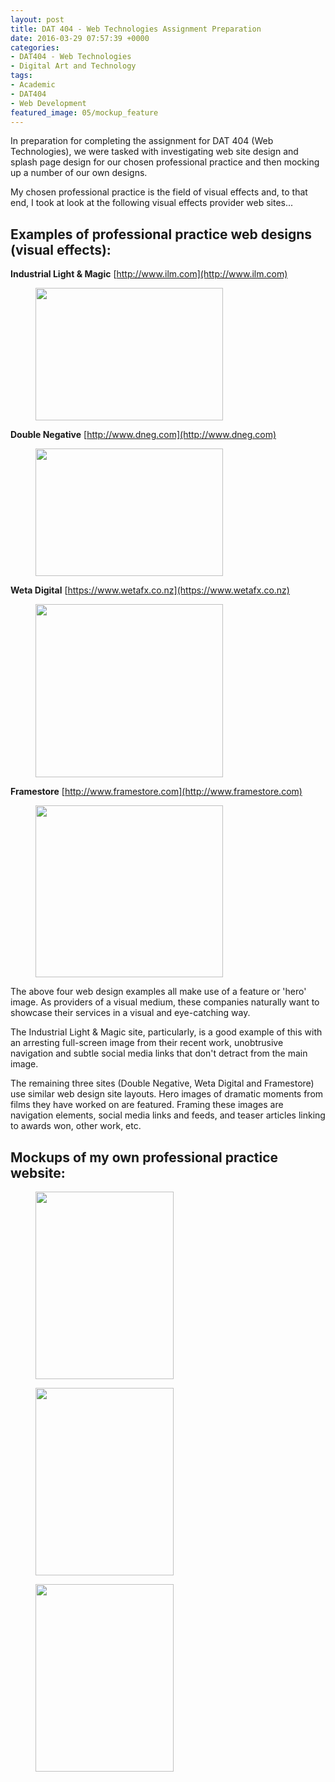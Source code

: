 ```yaml
---
layout: post
title: DAT 404 - Web Technologies Assignment Preparation
date: 2016-03-29 07:57:39 +0000
categories:
- DAT404 - Web Technologies
- Digital Art and Technology
tags:
- Academic
- DAT404
- Web Development
featured_image: 05/mockup_feature
---
```

In preparation for completing the assignment for DAT 404 (Web Technologies), we were tasked with investigating web site design and splash page design for our chosen professional practice and then mocking up a number of our own designs.

My chosen professional practice is the field of visual effects and, to that end, I took at look at the following visual effects provider web sites...

<h2>Examples of professional practice web designs (visual effects):</h2>

**Industrial Light &amp; Magic** [http://www.ilm.com](http://www.ilm.com)

<figure><a href="https://res.cloudinary.com/circleseven/image/upload/q_auto,f_auto/ilm"><img src="https://res.cloudinary.com/circleseven/image/upload/q_auto,f_auto/ilm" width="300" height="212" alt="" loading="lazy"></a></figure>

**Double Negative** [http://www.dneg.com](http://www.dneg.com)

<figure><a href="https://res.cloudinary.com/circleseven/image/upload/q_auto,f_auto/dneg"><img src="https://res.cloudinary.com/circleseven/image/upload/q_auto,f_auto/dneg" width="300" height="204" alt="" loading="lazy"></a></figure>

**Weta Digital** [https://www.wetafx.co.nz](https://www.wetafx.co.nz)

<figure><a href="https://res.cloudinary.com/circleseven/image/upload/q_auto,f_auto/weta"><img src="https://res.cloudinary.com/circleseven/image/upload/q_auto,f_auto/weta" width="300" height="277" alt="" loading="lazy"></a></figure>

**Framestore** [http://www.framestore.com](http://www.framestore.com)

<figure><a href="https://res.cloudinary.com/circleseven/image/upload/q_auto,f_auto/framestore"><img src="https://res.cloudinary.com/circleseven/image/upload/q_auto,f_auto/framestore" width="300" height="275" alt="" loading="lazy"></a></figure>

The above four web design examples all make use of a feature or 'hero' image. As providers of a visual medium, these companies naturally want to showcase their services in a visual and eye-catching way.

The Industrial Light &amp; Magic site, particularly, is a good example of this with an arresting full-screen image from their recent work, unobtrusive navigation and subtle social media links that don't detract from the main image.

The remaining three sites (Double Negative, Weta Digital and Framestore) use similar web design site layouts. Hero images of dramatic moments from films they have worked on are featured. Framing these images are navigation elements, social media links and feeds, and teaser articles linking to awards won, other work, etc.

## Mockups of my own professional practice website:

<div class="gallery">

<figure><a href="https://res.cloudinary.com/circleseven/image/upload/q_auto,f_auto/mockup_01_25508271853_o"><img src="https://res.cloudinary.com/circleseven/image/upload/q_auto,f_auto/mockup_01_25508271853_o" width="221" height="300" alt="" loading="lazy"></a></figure>
<figure><a href="https://res.cloudinary.com/circleseven/image/upload/q_auto,f_auto/mockup_02_26044527901_o"><img src="https://res.cloudinary.com/circleseven/image/upload/q_auto,f_auto/mockup_02_26044527901_o" width="221" height="300" alt="" loading="lazy"></a></figure>
<figure><a href="https://res.cloudinary.com/circleseven/image/upload/q_auto,f_auto/mockup_03_26085912016_o"><img src="https://res.cloudinary.com/circleseven/image/upload/q_auto,f_auto/mockup_03_26085912016_o" width="221" height="300" alt="" loading="lazy"></a></figure>

</div>
